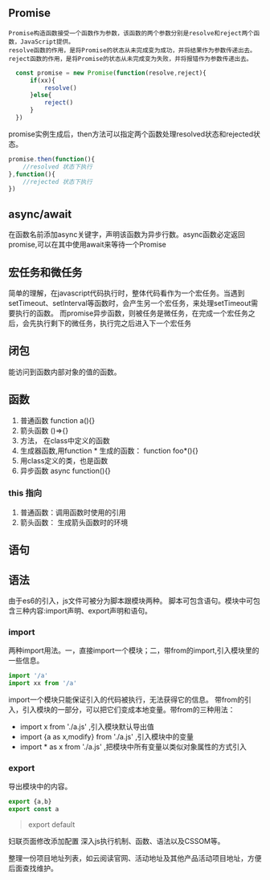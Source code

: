 ## Promise
    Promise构造函数接受一个函数作为参数，该函数的两个参数分别是resolve和reject两个函数，JavaScript提供。
    resolve函数的作用，是将Promise的状态从未完成变为成功，并将结果作为参数传递出去。
    reject函数的作用，是将Promise的状态从未完成变为失败，并将报错作为参数传递出去。
```js
  const promise = new Promise(function(resolve,reject){
      if(xx){
          resolve()
      }else{
          reject()
      }
  })
```
 promise实例生成后，then方法可以指定两个函数处理resolved状态和rejected状态。
```js
promise.then(function(){
    //resolved 状态下执行
},function(){
    //rejected 状态下执行
})
```

## async/await
在函数名前添加async关键字，声明该函数为异步行数。async函数必定返回promise,可以在其中使用await来等待一个Promise


## 宏任务和微任务

简单的理解，在javascript代码执行时，整体代码看作为一个宏任务。当遇到setTimeout、setInterval等函数时，会产生另一个宏任务，来处理setTimeout需要执行的函数。
而promise异步函数，则被任务是微任务，在完成一个宏任务之后，会先执行剩下的微任务，执行完之后进入下一个宏任务


## 闭包

能访问到函数内部对象的值的函数。



## 函数
1. 普通函数 function a(){}
2. 箭头函数 ()=>{}
3. 方法， 在class中定义的函数
4. 生成器函数,用function * 生成的函数：  function foo*(){}
5. 用class定义的类，也是函数
6. 异步函数   async function(){}

### this 指向

1. 普通函数：调用函数时使用的引用
2. 箭头函数： 生成箭头函数时的环境


## 语句

## 语法
由于es6的引入，js文件可被分为脚本跟模块两种。
脚本可包含语句。模块中可包含三种内容:import声明、export声明和语句。
###  import
两种import用法。一，直接import一个模块；二，带from的import,引入模块里的一些信息。
```js
import '/a'
import xx from '/a'
```
import一个模块只能保证引入的代码被执行，无法获得它的信息。
带from的引入，引入模块的一部分，可以把它们变成本地变量。带from的三种用法：
+ import x from './a.js' ,引入模块默认导出值
+ import {a as x,modify} from './a.js' ,引入模块中的变量
+ import * as x from './a.js' ,把模块中所有变量以类似对象属性的方式引入

### export
导出模块中的内容。
```js
export {a,b}
export const a 
```
> export default


妇联页面修改添加配置
深入js执行机制、函数、语法以及CSSOM等。

整理一份项目地址列表，如云阅读官网、活动地址及其他产品活动项目地址，方便后面查找维护。







